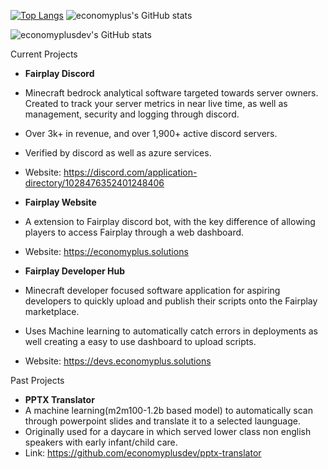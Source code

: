   <br><br>

[![Top Langs](https://github-readme-stats.vercel.app/api/top-langs/?username=economyplusdev&layout=compact)](https://github.com/economyplusdev/github-readme-stats)
![economyplus's GitHub stats](https://github-readme-stats.vercel.app/api?username=economyplusdev&hide=contribs,prs&theme=tokyonight)

![economyplusdev's GitHub stats](https://github-readme-stats.vercel.app/api?username=economyplusdev&show_icons=true&theme=radical)

Current Projects
  - **Fairplay Discord**
  - Minecraft bedrock analytical software targeted towards server owners. Created to track your server metrics in near live time, as well as management, security and logging through discord.
  - Over 3k+ in revenue, and over 1,900+ active discord servers.
  - Verified by discord as well as azure services.
  - Website: https://discord.com/application-directory/1028476352401248406

  - **Fairplay Website**
  - A extension to Fairplay discord bot, with the key difference of allowing players to access Fairplay through a web dashboard.
  - Website: https://economyplus.solutions

  - **Fairplay Developer Hub**
  - Minecraft developer focused software application for aspiring developers to quickly upload and publish their scripts onto the Fairplay marketplace.
  - Uses Machine learning to automatically catch errors in deployments as well creating a easy to use dashboard to upload scripts.
  - Website: https://devs.economyplus.solutions

Past Projects

  - **PPTX Translator**
  - A machine learning(m2m100-1.2b based model) to automatically scan through powerpoint slides and translate it to a selected launguage.
  - Originally used for a daycare in which served lower class non english speakers with early infant/child care.
  - Link: https://github.com/economyplusdev/pptx-translator
